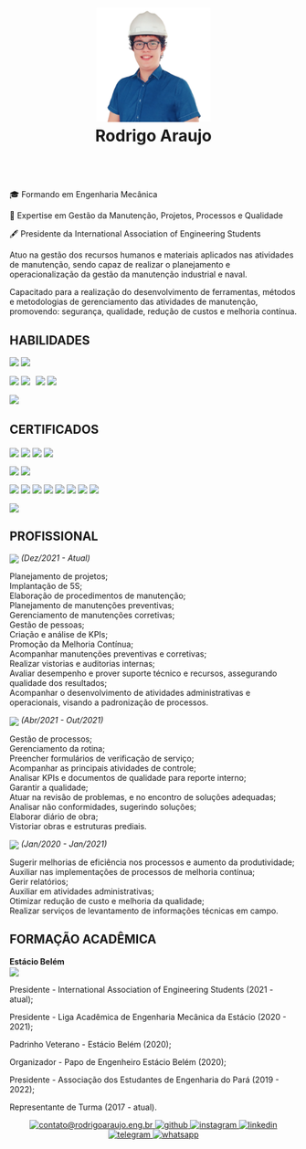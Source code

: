 <h1 align="center">
<p align="center">
<a href="https://www.rodrigoaraujo.eng.br" title="Rodrigo Araujo">
<img src="https://raw.githubusercontent.com/gestordamanutencao/gestordamanutencao/main/img/profile/profileHQ.png" alt="ScrollReveal" width="200">
</a>
  <br>
  Rodrigo Araujo
  <br>
</h1>
 <br>
<br>

🎓 Formando em Engenharia Mecânica

🦺 Expertise em Gestão da Manutenção, Projetos, Processos e Qualidade

🖋 Presidente da International Association of Engineering Students
 
 
Atuo na gestão dos recursos humanos e materiais aplicados nas atividades de manutenção, sendo capaz de realizar o planejamento e operacionalização da gestão da manutenção industrial e naval.

Capacitado para a realização do desenvolvimento de ferramentas, métodos e metodologias de gerenciamento das atividades de manutenção, promovendo: segurança, qualidade, redução de custos e melhoria contínua. 

## HABILIDADES
<img src="https://badgen.net/badge/AutoCAD%202D/★★★☆☆/red" target="_blank"> <img src="https://badgen.net/badge/AutoCAD%203D/★★☆☆☆/red" target="_blank">

<img src="https://badgen.net/badge/MS%20Excel/★★★☆☆/green" target="_blank"> <img src="https://badgen.net/badge/MS%20Project/★★★★★/green" target="_blank">⠀<img src="https://badgen.net/badge/MS%20Word/★★★☆☆/green" target="_blank"> <img src="https://badgen.net/badge/MS%20PowerPoint/★★★★★/green" target="_blank">⠀

<img src="https://badgen.net/badge/SAP%20PM/★★★★☆/blue" target="_blank">





## CERTIFICADOS

<a href="https://raw.githubusercontent.com/gestordamanutencao/gestordamanutencao/71aa5321f8767c0518f0244441a3b5915ec27ae9/docs/certificados/Mec%C3%A2nico%20de%20Motores%20a%20Diesel.pdf"><img align="center" src="https://badgen.net/badge/SENAI%20PA/Mecânico%20de%20Motores%20a%20Diesel/pink" target="_blank"></a>
<a href="https://raw.githubusercontent.com/gestordamanutencao/gestordamanutencao/71aa5321f8767c0518f0244441a3b5915ec27ae9/docs/certificados/Assistente%20de%20Gestão%20da%20Qualidade.pdf"><img align="center" src="https://badgen.net/badge/SENAI%20PA/Assistente%20Gestão%20da%20Qualidade/pink" target="_blank"></a>
<a href="https://raw.githubusercontent.com/gestordamanutencao/gestordamanutencao/71aa5321f8767c0518f0244441a3b5915ec27ae9/docs/certificados/Segurança%20do%20Trabalho.pdf"><img align="center" src="https://badgen.net/badge/SENAI%20PA/Segurança%20do%20Trabalho/pink" target="_blank"></a>
<a href="https://raw.githubusercontent.com/gestordamanutencao/gestordamanutencao/71aa5321f8767c0518f0244441a3b5915ec27ae9/docs/certificados/Logística%20-%205S.PDF"><img align="center" src="https://badgen.net/badge/SENAI%20PA/Logística - 5S/pink" target="_blank"></a>  

  
<a href="https://raw.githubusercontent.com/gestordamanutencao/gestordamanutencao/71aa5321f8767c0518f0244441a3b5915ec27ae9/docs/certificados/MS%20PROJECT.pdf"><img align="center" src="https://badgen.net/badge/IEL%20PA/Gerenciamento%20de%20Projetos%20MS%20Project/orange" target="_blank"></a>
<a href="https://raw.githubusercontent.com/gestordamanutencao/gestordamanutencao/71aa5321f8767c0518f0244441a3b5915ec27ae9/docs/certificados/ANALISTA%20DE%20PCP.pdf"><img align="center" src="https://badgen.net/badge/IEL%20PA/Analista%20de%20Controle%20de%20Produção/orange" target="_blank"></a>  

  

<a href="https://raw.githubusercontent.com/gestordamanutencao/gestordamanutencao/71aa5321f8767c0518f0244441a3b5915ec27ae9/docs/certificados/Melhorias%20Especificas.pdf"><img align="center" src="https://badgen.net/badge/ENGETELES/Melhorias%20Especificas/blue" target="_blank"></a>
<a href="https://raw.githubusercontent.com/gestordamanutencao/gestordamanutencao/71aa5321f8767c0518f0244441a3b5915ec27ae9/docs/certificados/Manutenção%20Planejada.pdf"><img align="center" src="https://badgen.net/badge/ENGETELES/Manutenção%20Planejada/blue" target="_blank"></a>
<a href="https://raw.githubusercontent.com/gestordamanutencao/gestordamanutencao/71aa5321f8767c0518f0244441a3b5915ec27ae9/docs/certificados/Manutenção%20Autônoma.pdf"><img align="center" src="https://badgen.net/badge/ENGETELES/Manutenção%20Autônoma/blue" target="_blank"></a>
<a href="https://raw.githubusercontent.com/gestordamanutencao/gestordamanutencao/71aa5321f8767c0518f0244441a3b5915ec27ae9/docs/certificados/Gestão%20de%20Projetos%20para%20Manutenção.pdf"><img align="center" src="https://badgen.net/badge/ENGETELES/Gestão%20de%20Projetos/blue" target="_blank"></a>
<a href="https://raw.githubusercontent.com/gestordamanutencao/gestordamanutencao/71aa5321f8767c0518f0244441a3b5915ec27ae9/docs/certificados/Formação%20de%20Planejadores%20de%20Manutenção.pdf"><img align="center" src="https://badgen.net/badge/ENGETELES/Formação%20de%20Planejadores%20de%20Manutenção/blue" target="_blank"></a>
<a href="https://raw.githubusercontent.com/gestordamanutencao/gestordamanutencao/71aa5321f8767c0518f0244441a3b5915ec27ae9/docs/certificados/Formação%20de%20Analistas%20de%20Manutenção.pdf"><img align="center" src="https://badgen.net/badge/ENGETELES/Formação%20de%20Analistas%20de%20Manutenção/blue" target="_blank"></a>
<a href="https://raw.githubusercontent.com/gestordamanutencao/gestordamanutencao/71aa5321f8767c0518f0244441a3b5915ec27ae9/docs/certificados/Gestão%20de%20Paradas%20de%20Manutenção.pdf"><img align="center" src="https://badgen.net/badge/ENGETELES/Gestão%20de%20Paradas%20de%20Manutenção/blue" target="_blank"></a>
 <a href="https://raw.githubusercontent.com/gestordamanutencao/gestordamanutencao/71aa5321f8767c0518f0244441a3b5915ec27ae9/docs/certificados/Engenharia%20de%20Confiabilidade.pdf"><img align="center" src="https://badgen.net/badge/ENGETELES/Engenharia%20de%20Confiabilidade/blue" target="_blank"></a>  

<a href="https://raw.githubusercontent.com/gestordamanutencao/gestordamanutencao/71aa5321f8767c0518f0244441a3b5915ec27ae9/docs/certificados/Coordenador%20de%20Manutenção%20Naval.pdf"><img align="center" src="https://badgen.net/badge/Instituto%20Naval%20da%20Amazônia/Coordenador%20de%20Manutenção%20Naval/green" target="_blank"></a>




## PROFISSIONAL

<a href="https://raw.githubusercontent.com/gestordamanutencao/gestordamanutencao/71aa5321f8767c0518f0244441a3b5915ec27ae9/docs/portfolio/portfolio%20camila%20navegação.pdf"><img align="center" src="https://badgen.net/badge/Autônomo/Consultoria%20em%20Manutenção%20Naval/grey" target="_blank"></a> *(Dez/2021 - Atual)*

  
Planejamento de projetos;  
Implantação de 5S;  
Elaboração de procedimentos de manutenção;  
Planejamento de manutenções preventivas;  
Gerenciamento de manutenções corretivas;  
Gestão de pessoas;  
Criação e análise de KPIs;  
Promoção da Melhoria Contínua;  
Acompanhar manutenções preventivas e corretivas;  
Realizar vistorias e auditorias internas;  
Avaliar desempenho e prover suporte técnico e recursos, assegurando qualidade dos resultados;  
Acompanhar o desenvolvimento de atividades administrativas e operacionais, visando a padronização de processos.   

<a href="https://raw.githubusercontent.com/gestordamanutencao/gestordamanutencao/71aa5321f8767c0518f0244441a3b5915ec27ae9/docs/certificados/carta%20de%20recomendação/carta%20de%20recomendação.pdf"><img align="center" src="https://badgen.net/badge/Almáa%20Engenharia/Estagiário%20dos%20Processos%20da%20Qualidade/grey" target="_blank"></a> *(Abr/2021 - Out/2021)*


  
Gestão de processos;  
Gerenciamento da rotina;  
Preencher formulários de verificação de serviço;  
Acompanhar as principais atividades de controle;  
Analisar KPIs e documentos de qualidade para reporte interno;  
Garantir a qualidade;  
Atuar na revisão de problemas, e no encontro de soluções adequadas;  
Analisar não conformidades, sugerindo soluções;  
Elaborar diário de obra;  
Vistoriar obras e estruturas prediais.  


<a href="https://raw.githubusercontent.com/gestordamanutencao/gestordamanutencao/71aa5321f8767c0518f0244441a3b5915ec27ae9/docs/certificados/declaração%20de%20estágio%20camila%20navegação.pdf"><img align="center" src="https://badgen.net/badge/Camila%20Navegação%20e%20Transportes/Estagiário%20de%20Gestão%20da%20Qualidade/grey" target="_blank"></a>  *(Jan/2020 - Jan/2021)*

   
   
Sugerir melhorias de eficiência nos processos e aumento da produtividade;  
Auxiliar nas implementações de processos de melhoria contínua;  
Gerir relatórios;  
Auxiliar em atividades administrativas;  
Otimizar redução de custo e melhoria da qualidade;  
Realizar serviços de levantamento de informações técnicas em campo.  
  
 

## FORMAÇÃO ACADÊMICA


**Estácio Belém**  
<a href="https://raw.githubusercontent.com/gestordamanutencao/gestordamanutencao/71aa5321f8767c0518f0244441a3b5915ec27ae9/docs/declaração/declaracao%20de%20matricula.pdf"><img align="center" src="https://badgen.net/badge/Engenharia%20Mecânica/(2017%20-%20Atual)/blue" target="_blank"></a>

Presidente - International Association of Engineering Students (2021 - atual);  

Presidente - Liga Acadêmica de Engenharia Mecânica da Estácio (2020 - 2021);  

Padrinho Veterano - Estácio Belém (2020);  

Organizador - Papo de Engenheiro Estácio Belém (2020);  

Presidente - Associação dos Estudantes de Engenharia do Pará (2019 - 2022);  

Representante de Turma (2017 - atual).  
  
<p align="center">
	<a href="mailto:contato@rodrigoaraujo.eng.br">
		<img src="https://img.shields.io/badge/email-black" alt="contato@rodrigoaraujo.eng.br">
	</a>
	<a href="https://github.com/gestordamanutencao">
		<img src="https://img.shields.io/badge/github-black" alt="github">
	</a>
 	<a href="http://instagram.com/gestordamanutencao">
		<img src="https://img.shields.io/badge/instagram-black" alt="instagram">
	</a>
	<a href="http://www.linkedin.com/in/gestordamanutencao">
		<img src="https://img.shields.io/badge/linkedin-black" alt="linkedin">
	</a>
	<a href="https://t.me/gestordamanutencao">
		<img src="https://img.shields.io/badge/telegram-black" alt="telegram">
	</a>
	<a href="https://wa.me/5591981431839">
		<img src="https://img.shields.io/badge/whatsapp-black" alt="whatsapp">
	</a>
</p>
</div>
